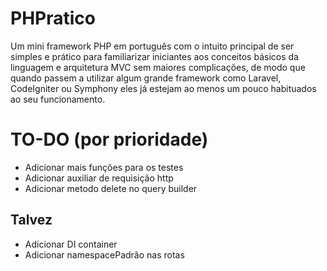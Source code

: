 # PHPratico
Um mini framework PHP em português com o intuito principal de ser simples e prático para familiarizar iniciantes aos conceitos básicos da linguagem e arquitetura MVC sem maiores complicações, de modo que quando passem a utilizar algum grande framework como Laravel, CodeIgniter ou Symphony eles já estejam ao menos um pouco habituados ao seu funcionamento.

# TO-DO (por prioridade)
   - Adicionar mais funções para os testes
   - Adicionar auxiliar de requisição http
   - Adicionar metodo delete no query builder

   ## Talvez
   - Adicionar DI container
   - Adicionar namespacePadrão nas rotas

   